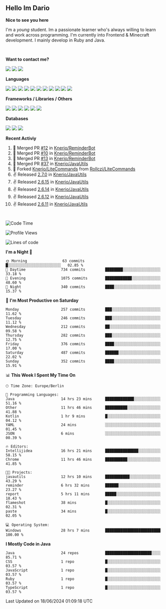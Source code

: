 <h2>Hello Im Dario</h2>

**Nice to see you here**

I'm a *young* student. Im a passionate learner who's always willing to learn and work across
programming. I'm currently into Frontend & Minecraft development. I mainly develop in Ruby and Java.

<br/>

**Want to contact me?**

<a href="https://github.com/knerio"><img src="https://img.shields.io/badge/-Github-blue?style=for-the-badge&logo=github&logoColor=white"/></a> <a href="https://discord.com/users/639416958923702292"><img src="https://img.shields.io/badge/-knerio-blue?style=for-the-badge&logo=discord&logoColor=white"/></a> <a href="https://twitch.tv/dopalos_"><img src="https://img.shields.io/badge/-twitch-blue?style=for-the-badge&logo=twitch&logoColor=white"/></a>

**Languages**

<img src="https://img.shields.io/badge/-HTML-blue?style=for-the-badge&logo=html5&logoColor=white"/> <img src="https://img.shields.io/badge/-CSS-blue?style=for-the-badge&logo=CSS3&logoColor=white"/> <img src="https://img.shields.io/badge/-Javascript-blue?style=for-the-badge&logo=javascript&logoColor=white"/> <img src="https://img.shields.io/badge/-Typescript-blue?style=for-the-badge&logo=TypeScript&logoColor=white"/> <img src="https://img.shields.io/badge/-Java-blue?style=for-the-badge&logo=java&logoColor=white"/> <img src="https://img.shields.io/badge/-Kotlin-blue?style=for-the-badge&logo=kotlin&logoColor=white"/> <img src="https://img.shields.io/badge/-SQL-blue?style=for-the-badge&logo=MYSQL&logoColor=white"/> <img src="https://img.shields.io/badge/-Markdown-blue?style=for-the-badge&logo=Markdown&logoColor=white"/> <img src="https://img.shields.io/badge/-JSON-blue?style=for-the-badge&logo=JSON&logoColor=white"/> <img src="https://img.shields.io/badge/-Git-blue?style=for-the-badge&logo=Git&logoColor=white"/> <img src="https://img.shields.io/badge/-Ruby-blue?style=for-the-badge&logo=Ruby&logoColor=white"/>
<br/>

 **Frameworks / Libraries / Others**

<img src="https://img.shields.io/badge/-Bootstrap-blue?style=for-the-badge&logo=Bootstrap&logoColor=white"/> <img src="https://img.shields.io/badge/-Node.JS-blue?style=for-the-badge&logo=node.js&logoColor=white"/> <img src="https://img.shields.io/badge/-React-blue?style=for-the-badge&logo=React&logoColor=white"/> <img src="https://img.shields.io/badge/-Express-blue?style=for-the-badge&logo=Express&logoColor=white"/> <img src="https://img.shields.io/badge/-Next.Js-blue?style=for-the-badge&logo=Next.Js&logoColor=white"/> <img src="https://img.shields.io/badge/-Ruby_On_Rails-blue?style=for-the-badge&logo=ruby-on-rails&logoColor=white"/>

**Databases**

<img src="https://img.shields.io/badge/-MongoDB-blue?style=for-the-badge&logo=mongodb&logoColor=white"/> <img src="https://img.shields.io/badge/-MariaDB-blue?style=for-the-badge&logo=MariaDB&logoColor=white"/>
<img src="https://img.shields.io/badge/-PostgreSQL-blue?style=for-the-badge&logo=PostgreSQl&logoColor=white"/>

**Recent Activiy**

<!--RECENT_ACTIVITY:start-->
1. 🎉 Merged PR [#12](https://github.com/Knerio/ReminderBot/pull/12) in [Knerio/ReminderBot](https://github.com/Knerio/ReminderBot)<br>
2. 🎉 Merged PR [#10](https://github.com/Knerio/ReminderBot/pull/10) in [Knerio/ReminderBot](https://github.com/Knerio/ReminderBot)<br>
3. 🎉 Merged PR [#13](https://github.com/Knerio/ReminderBot/pull/13) in [Knerio/ReminderBot](https://github.com/Knerio/ReminderBot)<br>
4. 🎉 Merged PR [#37](https://github.com/Knerio/JavaUtils/pull/37) in [Knerio/JavaUtils](https://github.com/Knerio/JavaUtils)<br>
5. 🔱 Forked [Knerio/LiteCommands](https://github.com/Knerio/LiteCommands) from [Rollczi/LiteCommands](https://github.com/Rollczi/LiteCommands)<br>
6. ✌️ Released [2.7.0](https://github.com/Knerio/JavaUtils/releases/tag/2.7.0) in [Knerio/JavaUtils](https://github.com/Knerio/JavaUtils)<br>
7. ✌️ Released [2.6.15](https://github.com/Knerio/JavaUtils/releases/tag/2.6.15) in [Knerio/JavaUtils](https://github.com/Knerio/JavaUtils)<br>
8. ✌️ Released [2.6.14](https://github.com/Knerio/JavaUtils/releases/tag/2.6.14) in [Knerio/JavaUtils](https://github.com/Knerio/JavaUtils)<br>
9. ✌️ Released [2.6.12](https://github.com/Knerio/JavaUtils/releases/tag/2.6.12) in [Knerio/JavaUtils](https://github.com/Knerio/JavaUtils)<br>
10. ✌️ Released [2.6.11](https://github.com/Knerio/JavaUtils/releases/tag/2.6.11) in [Knerio/JavaUtils](https://github.com/Knerio/JavaUtils)<br>
<!--RECENT_ACTIVITY:end-->
 
#

<!--START_SECTION:waka-->
![Code Time](http://img.shields.io/badge/Code%20Time-401%20hrs%209%20mins-blue)

![Profile Views](http://img.shields.io/badge/Profile%20Views-5-blue)

![Lines of code](https://img.shields.io/badge/From%20Hello%20World%20I%27ve%20Written-96.1%20thousand%20lines%20of%20code-blue)

**I'm a Night 🦉** 

```text
🌞 Morning                63 commits          █░░░░░░░░░░░░░░░░░░░░░░░░   02.85 % 
🌆 Daytime                734 commits         ████████░░░░░░░░░░░░░░░░░   33.18 % 
🌃 Evening                1075 commits        ████████████░░░░░░░░░░░░░   48.60 % 
🌙 Night                  340 commits         ████░░░░░░░░░░░░░░░░░░░░░   15.37 % 
```
📅 **I'm Most Productive on Saturday** 

```text
Monday                   257 commits         ███░░░░░░░░░░░░░░░░░░░░░░   11.62 % 
Tuesday                  246 commits         ███░░░░░░░░░░░░░░░░░░░░░░   11.12 % 
Wednesday                212 commits         ██░░░░░░░░░░░░░░░░░░░░░░░   09.58 % 
Thursday                 282 commits         ███░░░░░░░░░░░░░░░░░░░░░░   12.75 % 
Friday                   376 commits         ████░░░░░░░░░░░░░░░░░░░░░   17.00 % 
Saturday                 487 commits         ██████░░░░░░░░░░░░░░░░░░░   22.02 % 
Sunday                   352 commits         ████░░░░░░░░░░░░░░░░░░░░░   15.91 % 
```


📊 **This Week I Spent My Time On** 

```text
🕑︎ Time Zone: Europe/Berlin

💬 Programming Languages: 
Java                     14 hrs 23 mins      █████████████░░░░░░░░░░░░   51.16 % 
Other                    11 hrs 46 mins      ██████████░░░░░░░░░░░░░░░   41.88 % 
Kotlin                   1 hr 9 mins         █░░░░░░░░░░░░░░░░░░░░░░░░   04.12 % 
YAML                     24 mins             ░░░░░░░░░░░░░░░░░░░░░░░░░   01.45 % 
JSON                     6 mins              ░░░░░░░░░░░░░░░░░░░░░░░░░   00.39 % 

🔥 Editors: 
Intellijidea             16 hrs 21 mins      ███████████████░░░░░░░░░░   58.15 % 
Chrome                   11 hrs 46 mins      ██████████░░░░░░░░░░░░░░░   41.85 % 

🐱‍💻 Projects: 
javautils                12 hrs 10 mins      ███████████░░░░░░░░░░░░░░   43.29 % 
reminder                 6 hrs 32 mins       ██████░░░░░░░░░░░░░░░░░░░   23.27 % 
report                   5 hrs 11 mins       █████░░░░░░░░░░░░░░░░░░░░   18.43 % 
flameshot                38 mins             █░░░░░░░░░░░░░░░░░░░░░░░░   02.31 % 
paste                    34 mins             █░░░░░░░░░░░░░░░░░░░░░░░░   02.05 % 

💻 Operating System: 
Windows                  28 hrs 7 mins       █████████████████████████   100.00 % 
```

**I Mostly Code in Java** 

```text
Java                     24 repos            █████████████████████░░░░   85.71 % 
CSS                      1 repo              █░░░░░░░░░░░░░░░░░░░░░░░░   03.57 % 
JavaScript               1 repo              █░░░░░░░░░░░░░░░░░░░░░░░░   03.57 % 
Ruby                     1 repo              █░░░░░░░░░░░░░░░░░░░░░░░░   03.57 % 
TypeScript               1 repo              █░░░░░░░░░░░░░░░░░░░░░░░░   03.57 % 
```




 Last Updated on 18/06/2024 01:09:18 UTC
<!--END_SECTION:waka-->


